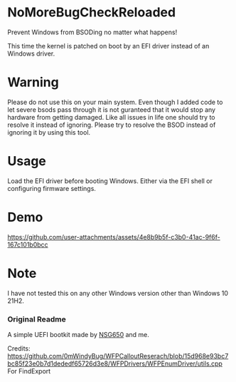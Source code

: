 # NoMoreBugCheckReloaded 
Prevent Windows from BSODing no matter what happens!

This time the kernel is patched on boot by an EFI driver instead of an Windows driver.

# Warning
Please do not use this on your main system. Even though I added code to let severe bsods pass through it is not guranteed that it would stop any hardware from getting damaged.
Like all issues in life one should try to resolve it instead of ignoring.
Please try to resolve the BSOD instead of ignoring it by using this tool.

# Usage
Load the EFI driver before booting Windows. Either via the EFI shell or configuring firmware settings.

# Demo


https://github.com/user-attachments/assets/4e8b9b5f-c3b0-41ac-9f6f-167c101b0bcc



# Note
I have not tested this on any other Windows version other than Windows 10 21H2.

### Original Readme
A simple UEFI bootkit made by [NSG650](https://github.com/NSG650) and me.

Credits:
https://github.com/0mWindyBug/WFPCalloutReserach/blob/15d968e93bc7bc85f23e0b7d1dededf65726d3e8/WFPDrivers/WFPEnumDriver/utils.cpp
For FindExport
